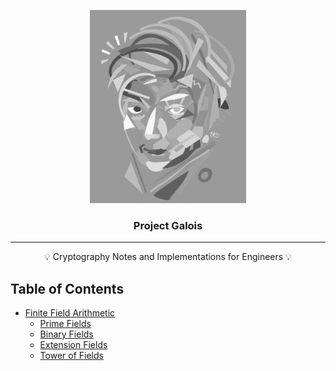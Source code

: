 <p align="center">
 <img src="https://github.com/infinitywarp/project-galois/blob/main/images/galois-art.png" alt="Galois Art" width="250"></a>
</p>

<h3 align="center">Project Galois</h3>

<div align="center">
</div>

---

<p align = "center">💡 Cryptography Notes and Implementations for Engineers 💡</p>

## Table of Contents

- [Finite Field Arithmetic](https://github.com/infinitywarp/project-galois/tree/main/1_finite_field_arithmetic)
  - [Prime Fields](https://github.com/infinitywarp/project-galois/blob/main/1_finite_field_arithmetic/1.1_prime_fields)
  - [Binary Fields](https://github.com/infinitywarp/project-galois/tree/main/1_finite_field_arithmetic/1.2_binary_fields)
  - [Extension Fields](https://github.com/infinitywarp/project-galois/tree/main/1_finite_field_arithmetic/1.3_extension_fields)
  - [Tower of Fields](https://github.com/infinitywarp/project-galois/tree/main/1_finite_field_arithmetic/1.4_tower_of_fields)
